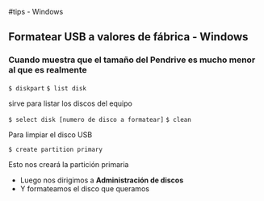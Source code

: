 #tips - Windows
## Formatear USB a valores de fábrica - Windows
### Cuando muestra que el tamaño del Pendrive es mucho menor al que es realmente
`$ diskpart`
`$ list disk`
    
   sirve para listar los discos del equipo
    
`$ select disk [numero de disco a formatear]`
`$ clean`
    
   Para limpiar el disco USB
    
`$ create partition primary`
    
   Esto nos creará la partición primaria
    
- Luego nos dirigimos a  **Administración de discos**
- Y formateamos el disco que queramos
